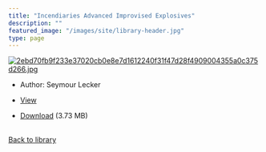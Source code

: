 ```yaml
---
title: "Incendiaries Advanced Improvised Explosives"
description: ""
featured_image: "/images/site/library-header.jpg"
type: page
---
```


<a href="https://drive.google.com/uc?export=view&id=1m1l1SNVCbbuelecJxmIshhU_Gelcyh9k" target="_blank">![2ebd70fb9f233e37020cb0e8e7d1612240f31f47d28f4909004355a0c375d266.jpg](/images/library/2ebd70fb9f233e37020cb0e8e7d1612240f31f47d28f4909004355a0c375d266.jpg)</a>
* Author: Seymour Lecker
* <a href="https://drive.google.com/uc?export=view&id=1m1l1SNVCbbuelecJxmIshhU_Gelcyh9k" target="_blank">View</a>

* [Download](https://drive.google.com/uc?export=download&id=1m1l1SNVCbbuelecJxmIshhU_Gelcyh9k) (3.73 MB)

<br />[Back to library](/library/)
